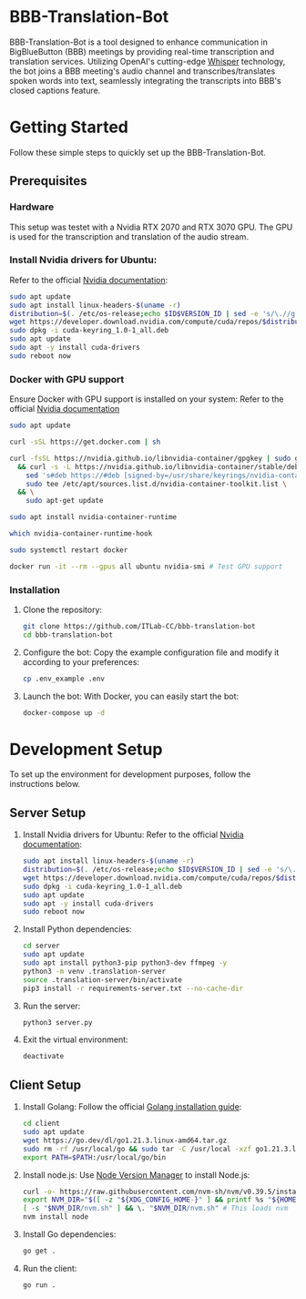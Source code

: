 # BBB-Translation-Bot

BBB-Translation-Bot is a tool designed to enhance communication in BigBlueButton (BBB) meetings by providing real-time transcription and translation services. Utilizing OpenAI's cutting-edge [Whisper](https://github.com/openai/whisper) technology, the bot joins a BBB meeting's audio channel and transcribes/translates spoken words into text, seamlessly integrating the transcripts into BBB's closed captions feature.

# Getting Started

Follow these simple steps to quickly set up the BBB-Translation-Bot.

## Prerequisites

### Hardware
This setup was testet with a Nvidia RTX 2070 and RTX 3070 GPU. The GPU is used for the transcription and translation of the audio stream.

### Install Nvidia drivers for Ubuntu:
Refer to the official [Nvidia documentation](https://docs.nvidia.com/datacenter/tesla/tesla-installation-notes/index.html#ubuntu-lts):
```bash
sudo apt update
sudo apt install linux-headers-$(uname -r)
distribution=$(. /etc/os-release;echo $ID$VERSION_ID | sed -e 's/\.//g')
wget https://developer.download.nvidia.com/compute/cuda/repos/$distribution/x86_64/cuda-keyring_1.0-1_all.deb
sudo dpkg -i cuda-keyring_1.0-1_all.deb
sudo apt update
sudo apt -y install cuda-drivers
sudo reboot now
```

### Docker with GPU support
Ensure Docker with GPU support is installed on your system:
Refer to the official [Nvidia documentation](https://docs.nvidia.com/datacenter/cloud-native/container-toolkit/latest/install-guide.html)

```bash
sudo apt update

curl -sSL https://get.docker.com | sh

curl -fsSL https://nvidia.github.io/libnvidia-container/gpgkey | sudo gpg --dearmor -o /usr/share/keyrings/nvidia-container-toolkit-keyring.gpg \
  && curl -s -L https://nvidia.github.io/libnvidia-container/stable/deb/nvidia-container-toolkit.list | \
    sed 's#deb https://#deb [signed-by=/usr/share/keyrings/nvidia-container-toolkit-keyring.gpg] https://#g' | \
    sudo tee /etc/apt/sources.list.d/nvidia-container-toolkit.list \
  && \
    sudo apt-get update

sudo apt install nvidia-container-runtime

which nvidia-container-runtime-hook

sudo systemctl restart docker

docker run -it --rm --gpus all ubuntu nvidia-smi # Test GPU support
```

### Installation
1. Clone the repository:
    ```bash
    git clone https://github.com/ITLab-CC/bbb-translation-bot
    cd bbb-translation-bot
    ```

2. Configure the bot:
Copy the example configuration file and modify it according to your preferences:
    ```bash
    cp .env_example .env
    ```

3. Launch the bot:
With Docker, you can easily start the bot:
    ```bash	
    docker-compose up -d
    ```

# Development Setup
To set up the environment for development purposes, follow the instructions below.
## Server Setup
1. Install Nvidia drivers for Ubuntu:
Refer to the official [Nvidia documentation](https://docs.nvidia.com/datacenter/tesla/tesla-installation-notes/index.html#ubuntu-lts):
    ```bash
    sudo apt install linux-headers-$(uname -r)
    distribution=$(. /etc/os-release;echo $ID$VERSION_ID | sed -e 's/\.//g')
    wget https://developer.download.nvidia.com/compute/cuda/repos/$distribution/x86_64/cuda-keyring_1.0-1_all.deb
    sudo dpkg -i cuda-keyring_1.0-1_all.deb
    sudo apt update
    sudo apt -y install cuda-drivers
    sudo reboot now
    ```

2. Install Python dependencies:
    ```bash
    cd server
    sudo apt update
    sudo apt install python3-pip python3-dev ffmpeg -y
    python3 -m venv .translation-server
    source .translation-server/bin/activate
    pip3 install -r requirements-server.txt --no-cache-dir
    ```

3. Run the server:
    ```bash
    python3 server.py
    ```

4. Exit the virtual environment:
    ```bash
    deactivate
    ```

## Client Setup
1. Install Golang:
    Follow the official [Golang installation guide](https://go.dev/doc/install):
    ```bash
    cd client
    sudo apt update
    wget https://go.dev/dl/go1.21.3.linux-amd64.tar.gz
    sudo rm -rf /usr/local/go && sudo tar -C /usr/local -xzf go1.21.3.linux-amd64.tar.gz
    export PATH=$PATH:/usr/local/go/bin
    ```

2. Install node.js:
Use [Node Version Manager](https://github.com/nvm-sh/nvm) to install Node.js:
   ```bash
   curl -o- https://raw.githubusercontent.com/nvm-sh/nvm/v0.39.5/install.sh | bash
   export NVM_DIR="$([ -z "${XDG_CONFIG_HOME-}" ] && printf %s "${HOME}/.nvm" || printf %s "${XDG_CONFIG_HOME}/nvm")"
   [ -s "$NVM_DIR/nvm.sh" ] && \. "$NVM_DIR/nvm.sh" # This loads nvm
   nvm install node
   ```

3. Install Go dependencies:
    ```bash
    go get .
    ```

4. Run the client:
    ```bash
    go run .
    ```
